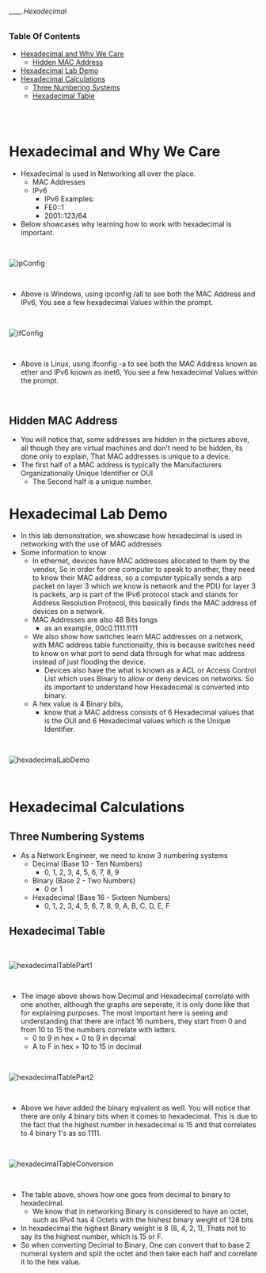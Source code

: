 ###### ____.Hexadecimal

<!-- Table Of Contents -->

### Table Of Contents
- [Hexadecimal and Why We Care](#hexadecimal-and-why-we-care)
    - [Hidden MAC Address](#hidden-mac-address)
- [Hexadecimal Lab Demo](#hexadecimal-lab-demo)
- [Hexadecimal Calculations](#hexadecimal-calculations)
    - [Three Numbering Systems](#three-numbering-systems)
    - [Hexadecimal Table](#hexadecimal-table)

<br>
<br>

# Hexadecimal and Why We Care
* Hexadecimal is used in Networking all over the place.
    * MAC Addresses
    * IPv6
        * IPv6 Examples:
        * FE0::1
        * 2001::123/64
* Below showcases why learning how to work with hexadecimal is important.
<br>

![ipConfig](./src/ipConfigHexadecimal.png)

<br>

* Above is Windows, using ipconfig /all to see both the MAC Address and IPv6, You see a few hexadecimal Values within the prompt.

<br>

![ifConfig](./src/ifConfigHexadecimal.png)

<br>

* Above is Linux, using ifconfig -a to see both the MAC Address known as ether and IPv6 known as inet6, You see a few hexadecimal Values within the prompt.

<br>

## Hidden MAC Address
* You will notice that, some addresses are hidden in the pictures above, all though they are virtual machines and don't need to be hidden, its done only to explain, That MAC addresses is unique to a device.
* The first half of a MAC address is typically the Manufacturers Organizationally Unique Identifier or OUI
    * The Second half is a unique number.

# Hexadecimal Lab Demo
* In this lab demonstration, we showcase how hexadecimal is used in networking with the use of MAC addresses
* Some information to know
    * In ethernet, devices have MAC addresses allocated to them by the vendor, So in order for one computer to speak to another, they need to know their MAC address, so a computer typically sends a arp packet on layer 3 which we know is network and the PDU for layer 3 is packets, arp is part of the IPv6 protocol stack and stands for Address Resolution Protocol, this basically finds the MAC address of devices on a network.
    * MAC Addresses are also 48 Bits longs
        * as an example, 00c0.1111.1111
    * We also show how switches learn MAC addresses on a network, with MAC address table functionailty, this is because switches need to know on what port to send data through for what mac address instead of just flooding the device. 
        * Devices also have the what is known as a ACL or Access Control List which uses Binary to allow or deny devices on networks. So its important to understand how Hexadecimal is converted into binary.
    * A hex value is 4 Binary bits, 
        * know that a MAC address consists of 6 Hexadecimal values that is the OUI and 6 Hexadecimal values which is the Unique Identifier.

<br>

![hexadecimalLabDemo](./src/hexadecimalLabDemo.gif "This showcasing hexadecimal and how it is incorporated in networking")

<br>

# Hexadecimal Calculations
## Three Numbering Systems
* As a Network Engineer, we need to know 3 numbering systems
     * Decimal (Base 10 - Ten Numbers)
        * 0, 1, 2, 3, 4, 5, 6, 7, 8, 9
    * Binary (Base 2 - Two Numbers)
        * 0 or 1
    * Hexadecimal (Base 16 - Sixteen Numbers)
        *  0, 1, 2, 3, 4, 5, 6, 7, 8, 9, A, B, C, D, E, F

## Hexadecimal Table

<br>

![hexadecimalTablePart1](./src/hexadecimalTablePart1.png)

<br>

* The image above shows how Decimal and Hexadecimal correlate with one another, although the graphs are seperate, it is only done like that for explaining purposes. The most important here is seeing and understanding that there are infact 16 numbers, they start from 0 and from 10 to 15 the numbers correlate with letters. 
    * 0 to 9 in hex = 0 to 9 in decimal
    * A to F in hex = 10 to 15 in decimal

<br>

![hexadecimalTablePart2](./src/hexadecimalTablePart2.png)

<br>

* Above we have added the binary eqivalent as well. You will notice that there are only 4 binary bits when it comes to hexadecimal. This is due to the fact that the highest number in hexadecimal is 15 and that correlates to 4 binary 1's as so 1111.

<br>

![hexadecimalTableConversion](./src/hexadecimalTableConversion.png)

<br>

* The table above, shows how one goes from decimal to binary to hexadecimal. 
    * We know that in networking Binary is considered to have an octet, such as IPv4 has 4 Octets with the hishest binary weight of 128 bits
* In hexadecimal the highest Binary weight is 8 (8, 4, 2, 1), Thats not to say its the highest number, which is 15 or F.
* So when converting Decimal to Binary, One can convert that to base 2 numeral system and split the octet and then take each half and correlate it to the hex value.


